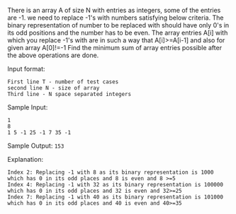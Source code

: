 There is an array A of size N with entries as integers, some of the entries are -1. we need to replace -1's with numbers satisfying below criteria.
The binary representation of number to be replaced with should have only 0's in its odd positions and the number has to be even.
The array entries A[i] with which you replace -1's with are in such a way that A[i]>=A[i-1] and also for given array A[0]!=-1
Find the minimum sum of array entries possible after the above operations are done.

Input format:
```
First line T - number of test cases
second line N - size of array
Third line - N space separated integers
```

Sample Input:
```
1
8
1 5 -1 25 -1 7 35 -1
```

Sample Output:
`153`

Explanation:
```
Index 2: Replacing -1 with 8 as its binary representation is 1000 which has 0 in its odd places and 8 is even and 8 >=5
Index 4: Replacing -1 with 32 as its binary representation is 100000 which has 0 in its odd places and 32 is even and 32>=25
Index 7: Replacing -1 with 40 as its binary representation is 101000 which has 0 in its odd places and 40 is even and 40>=35
```
